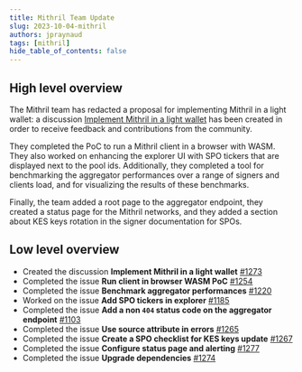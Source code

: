 ```yaml
---
title: Mithril Team Update
slug: 2023-10-04-mithril
authors: jpraynaud
tags: [mithril]
hide_table_of_contents: false
---
```


## High level overview
The Mithril team has redacted a proposal for implementing Mithril in a light wallet: a discussion [Implement Mithril in a light wallet](https://github.com/input-output-hk/mithril/discussions/1273) has been created in order to receive feedback and contributions from the community.

They completed the PoC to run a Mithril client in a browser with WASM. They also worked on enhancing the explorer UI with SPO tickers that are displayed next to the pool ids. Additionally, they completed a tool for benchmarking the aggregator performances over a range of signers and clients load, and for visualizing the results of these benchmarks.

Finally, the team added a root page to the aggregator endpoint, they created a status page for the Mithril networks, and they added a section about KES keys rotation in the signer documentation for SPOs.

## Low level overview
- Created the discussion **Implement Mithril in a light wallet** [#1273](https://github.com/input-output-hk/mithril/discussions/1273)
- Completed the issue **Run client in browser WASM PoC** [#1254](https://github.com/input-output-hk/mithril/issues/1254)
- Completed the issue **Benchmark aggregator performances** [#1220](https://github.com/input-output-hk/mithril/issues/1220)
- Worked on the issue **Add SPO tickers in explorer** [#1185](https://github.com/input-output-hk/mithril/issues/1185)
- Completed the issue **Add a non `404` status code on the aggregator endpoint** [#1103](https://github.com/input-output-hk/mithril/issues/1103)
- Completed the issue **Use source attribute in errors** [#1265](https://github.com/input-output-hk/mithril/issues/1265)
- Completed the issue **Create a SPO checklist for KES keys update** [#1267](https://github.com/input-output-hk/mithril/issues/1267)
- Completed the issue **Configure status page and alerting** [#1277](https://github.com/input-output-hk/mithril/issues/1277)
- Completed the issue **Upgrade dependencies** [#1274](https://github.com/input-output-hk/mithril/issues/1274)
